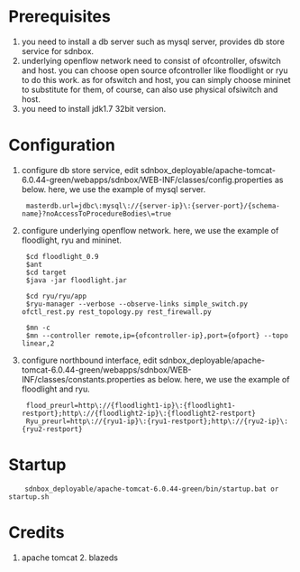 # Prerequisites

1. you need to install a db server such as mysql server, provides db store service for sdnbox.  
2. underlying openflow network need to consist of ofcontroller, ofswitch and host. you can choose open source ofcontroller like floodlight or ryu to do this work. as for ofswitch and host, you can simply choose mininet to substitute for them, of course, can also use physical ofsiwitch and host.
3. you need to install jdk1.7 32bit version.

# Configuration

1. configure db store service, edit sdnbox_deployable/apache-tomcat-6.0.44-green/webapps/sdnbox/WEB-INF/classes/config.properties as below. here, we use the example of mysql server.

        masterdb.url=jdbc\:mysql\://{server-ip}\:{server-port}/{schema-name}?noAccessToProcedureBodies\=true

2. configure underlying openflow network. here, we use the example of floodlight, ryu and mininet.

        $cd floodlight_0.9
        $ant
        $cd target
        $java -jar floodlight.jar
        
        $cd ryu/ryu/app
        $ryu-manager --verbose --observe-links simple_switch.py ofctl_rest.py rest_topology.py rest_firewall.py
        
        $mn -c
        $mn --controller remote,ip={ofcontroller-ip},port={ofport} --topo linear,2

3. configure northbound interface, edit sdnbox_deployable/apache-tomcat-6.0.44-green/webapps/sdnbox/WEB-INF/classes/constants.properties as below. here, we use the example of floodlight and ryu.

        flood_preurl=http\://{floodlight1-ip}\:{floodlight1-restport};http\://{floodlight2-ip}\:{floodlight2-restport}
        Ryu_preurl=http\://{ryu1-ip}\:{ryu1-restport};http\://{ryu2-ip}\:{ryu2-restport}

# Startup
        
        sdnbox_deployable/apache-tomcat-6.0.44-green/bin/startup.bat or startup.sh

# Credits

1. apache tomcat 2. blazeds
